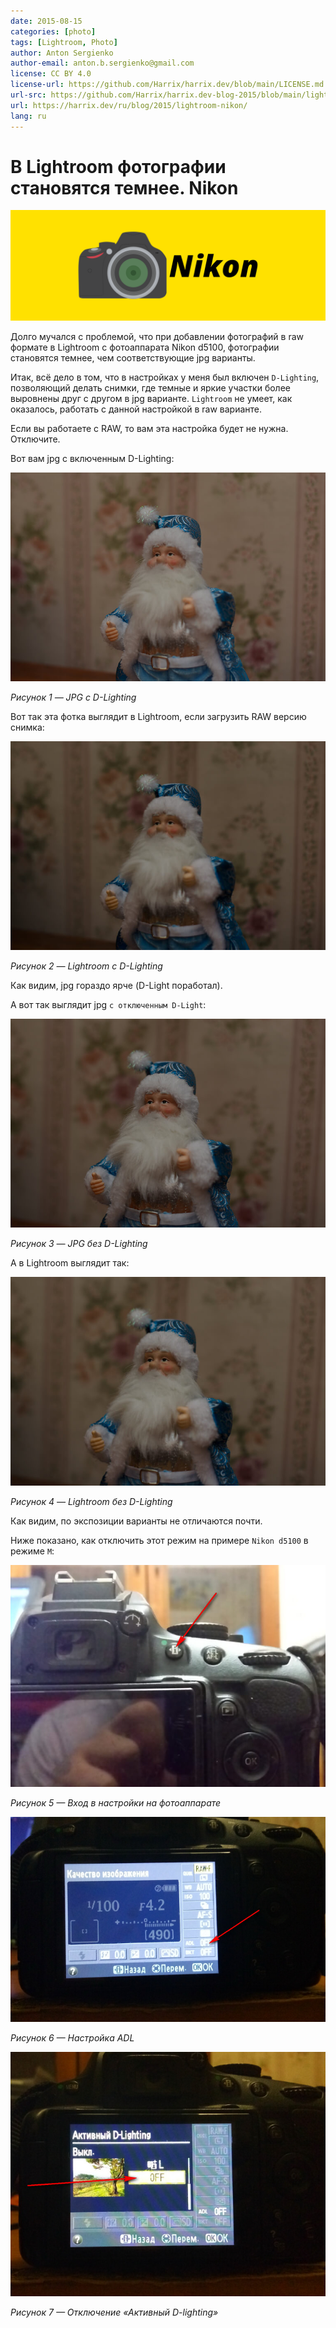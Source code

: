 ```yaml
---
date: 2015-08-15
categories: [photo]
tags: [Lightroom, Photo]
author: Anton Sergienko
author-email: anton.b.sergienko@gmail.com
license: CC BY 4.0
license-url: https://github.com/Harrix/harrix.dev/blob/main/LICENSE.md
url-src: https://github.com/Harrix/harrix.dev-blog-2015/blob/main/lightroom-nikon/lightroom-nikon.md
url: https://harrix.dev/ru/blog/2015/lightroom-nikon/
lang: ru
---
```


# В Lightroom фотографии становятся темнее. Nikon

![Featured image](featured-image.svg)

Долго мучался с проблемой, что при добавлении фотографий в raw формате в Lightroom с фотоаппарата Nikon d5100, фотографии становятся темнее, чем соответствующие jpg варианты.

Итак, всё дело в том, что в настройках у меня был включен `D-Lighting`, позволяющий делать снимки, где темные и яркие участки более выровнены друг с другом в jpg варианте. `Lightroom` не умеет, как оказалось, работать с данной настройкой в raw варианте.

Если вы работаете с RAW, то вам эта настройка будет не нужна. Отключите.

Вот вам jpg с включенным D-Lighting:

![JPG с D-Lighting](img/jpg-with-d-lighting.jpg)

_Рисунок 1 — JPG с D-Lighting_

Вот так эта фотка выглядит в Lightroom, если загрузить RAW версию снимка:

![Lightroom с D-Lighting](img/lightroom-with-d-lighting.jpg)

_Рисунок 2 — Lightroom с D-Lighting_

Как видим, jpg гораздо ярче (D-Light поработал).

А вот так выглядит jpg `с отключенным D-Light`:

![JPG без D-Lighting](img/jpg-without-d-lighting.jpg)

_Рисунок 3 — JPG без D-Lighting_

А в Lightroom выглядит так:

![Lightroom без D-Lighting](img/lightroom-without-d-lighting.jpg)

_Рисунок 4 — Lightroom без D-Lighting_

Как видим, по экспозиции варианты не отличаются почти.

Ниже показано, как отключить этот режим на примере `Nikon d5100` в режиме `M`:

![Вход в настройки на фотоаппарате](img/settings_01.jpg)

_Рисунок 5 — Вход в настройки на фотоаппарате_

![Настройка ADL](img/settings_02.jpg)

_Рисунок 6 — Настройка ADL_

![Отключение «Активный D-lighting»](img/settings_03.jpg)

_Рисунок 7 — Отключение «Активный D-lighting»_
